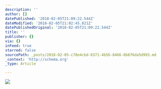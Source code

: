 ```yaml
---
description: ''
author: []
datePublished: '2018-02-05T21:09:22.544Z'
dateModified: '2018-02-05T21:02:45.821Z'
datePublishedOriginal: '2018-02-05T21:09:22.544Z'
title: ''
publisher: {}
via: {}
inFeed: true
starred: false
sourcePath: _posts/2018-02-05-c78e4cbd-6371-4b56-8466-8b676da5d993.md
_context: 'http://schema.org'
_type: Article

---
```

![](https://the-grid-user-content.s3-us-west-2.amazonaws.com/8a0d9017-f218-4232-9dd6-4f2d93f82102.jpg)